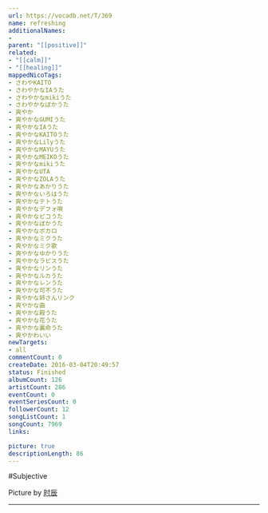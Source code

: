 ```yaml
---
url: https://vocadb.net/T/369
name: refreshing
additionalNames: 
- 
parent: "[[positive]]"
related:
- "[[calm]]"
- "[[healing]]"
mappedNicoTags:
- さわやKAITO
- さわやかなIAうた
- さわやかなmikiうた
- さわやかなぼかうた
- 爽やか
- 爽やかなGUMIうた
- 爽やかなIAうた
- 爽やかなKAITOうた
- 爽やかなLilyうた
- 爽やかなMAYUうた
- 爽やかなMEIKOうた
- 爽やかなmikiうた
- 爽やかなUTA
- 爽やかなZOLAうた
- 爽やかなあかりうた
- 爽やかないろはうた
- 爽やかなテトうた
- 爽やかなデフォ唄
- 爽やかなピコうた
- 爽やかなぼかうた
- 爽やかなボカロ
- 爽やかなミクうた
- 爽やかなミク歌
- 爽やかなゆかりうた
- 爽やかなラピスうた
- 爽やかなリンうた
- 爽やかなルカうた
- 爽やかなレンうた
- 爽やかな可不うた
- 爽やかな姉さんリンク
- 爽やかな曲
- 爽やかな殿うた
- 爽やかな花うた
- 爽やかな裏命うた
- 爽やかわいい
newTargets:
- all
commentCount: 0
createDate: 2016-03-04T20:49:57
status: Finished
albumCount: 126
artistCount: 286
eventCount: 0
eventSeriesCount: 0
followerCount: 12
songListCount: 1
songCount: 7969
links: 

picture: true
descriptionLength: 86
---
```


#Subjective

Picture by [时辰](http://www.pixiv.net/member_illust.php?mode=medium&illust_id=45721861)

---

